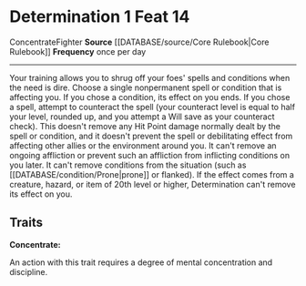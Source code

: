 ﻿---
actions: '[one-action]'
feat: Determination
frequency: once per day
id: '415'
level: '14'
name: Determination
rarity: Common
source: '[[DATABASE/source/Core Rulebook|Core Rulebook]]'
trait:
- '[[DATABASE/trait/Concentrate|Concentrate]]'
- '[[DATABASE/trait/Fighter|Fighter]]'
type: Feat

---
# Determination <span class="action-icon">1</span> <span class="item-type">Feat 14</span>

<span class="item-trait">Concentrate</span><span class="item-trait">Fighter</span>
**Source** [[DATABASE/source/Core Rulebook|Core Rulebook]] 
**Frequency** once per day

---
Your training allows you to shrug off your foes' spells and conditions when the need is dire. Choose a single nonpermanent spell or condition that is affecting you. If you chose a condition, its effect on you ends. If you chose a spell, attempt to counteract the spell (your counteract level is equal to half your level, rounded up, and you attempt a Will save as your counteract check).
 This doesn't remove any Hit Point damage normally dealt by the spell or condition, and it doesn't prevent the spell or debilitating effect from affecting other allies or the environment around you. It can't remove an ongoing affliction or prevent such an affliction from inflicting conditions on you later. It can't remove conditions from the situation (such as [[DATABASE/condition/Prone|prone]] or flanked). If the effect comes from a creature, hazard, or item of 20th level or higher, Determination can't remove its effect on you.

## Traits

**Concentrate:**

An action with this trait requires a degree of mental concentration and discipline.